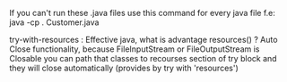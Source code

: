 If you can't run these .java files
use this command for every java file
f.e:  java -cp . Customer.java



try-with-resources : Effective java, what is advantage resources() ?
Auto Close functionality, because FileInputStream or FileOutputStream is Closable
you can path that classes to recourses section of try block
and they will close automatically (provides by try with 'resources')